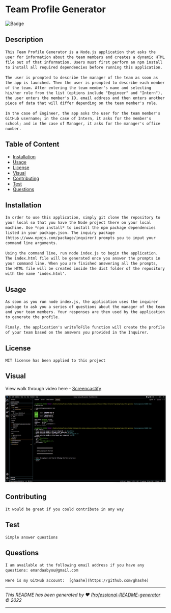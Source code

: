 # Team Profile Generator

![Badge](https://img.shields.io/badge/License-MIT-blue.svg)

## Description

    This Team Profile Generator is a Node.js application that asks the user for information about the team members and creates a dynamic HTML file out of that information. Users must first perform an npm install to install all required dependencies before running this application.

    The user is prompted to describe the manager of the team as soon as the app is launched. Then the user is prompted to describe each member of the team. After entering the team member's name and selecting his/her role from the list (options include "Engineer" and "Intern"), the user enters the member's ID, email address and then enters another piece of data that will differ depending on the team member's role.

    In the case of Engineer, the app asks the user for the team member's GitHub username; in the case of Intern, it asks for the member's school; and in the case of Manager, it asks for the manager's office number.

## Table of Content

- [Installation](#installation)
- [Usage](#usage)
- [License](#license)
- [Visual](#visual)
- [Contributing](#contributing)
- [Test](#test)
- [Questions](#questions)

## Installation

    In order to use this application, simply git clone the repository to your local so that you have the Node project there on your local machine. Use *npm install* to install the npm package dependencies listed in your package.json. The inquiry package  (https://www.npmjs.com/package/inquirer) prompts you to input your command line arguments.

    Using the command line, run node index.js to begin the application. The index.html file will be generated once you answer the prompts in your command line. When you are finished answering all the prompts, the HTML file will be created inside the dist folder of the repository with the name 'index.html'.

## Usage

    As soon as you run node index.js, the application uses the inquirer package to ask you a series of questions about the manager of the team and your team members. Your responses are then used by the application to generate the profile.

    Finaly, the application's writeToFile function will create the profile of your team based on the answers you provided in the Inquirer.

## License

    MIT license has been applied to this project

## Visual

View walk through video here - [Screencastify](https://drive.google.com/file/d/15MWsLb3hn8ZhXSl6RV_6Cd6UZbjsgPTZ/view)<br>

![alt text](./assets/images/Screenshot.png)

## Contributing

    It would be great if you could contribute in any way

## Test

    Simple answer questions

## Questions

    I am available at the following email address if you have any questions: emandaabyou@gmail.com

    Here is my GitHub account:  [ghashe](https://github.com/ghashe)

---

_This README has been generated by ❤ [Professional-README-generator](https://github.com/ghashe/professional-README-generator) © 2022_

---
